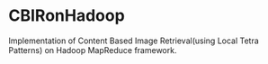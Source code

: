 # CBIRonHadoop
Implementation of Content Based Image Retrieval(using Local Tetra Patterns) on Hadoop MapReduce framework.
